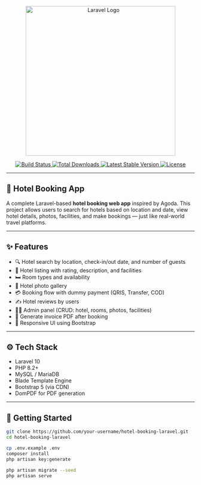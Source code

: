 <p align="center">
  <a href="https://laravel.com" target="_blank">
    <img src="https://raw.githubusercontent.com/laravel/art/master/logo-lockup/5%20SVG/2%20CMYK/1%20Full%20Color/laravel-logolockup-cmyk-red.svg" width="400" alt="Laravel Logo">
  </a>
</p>

<p align="center">
  <a href="https://github.com/your-username/hotel-booking-laravel/actions">
    <img src="https://github.com/laravel/framework/workflows/tests/badge.svg" alt="Build Status">
  </a>
  <a href="https://packagist.org/packages/laravel/framework">
    <img src="https://img.shields.io/packagist/dt/laravel/framework" alt="Total Downloads">
  </a>
  <a href="https://packagist.org/packages/laravel/framework">
    <img src="https://img.shields.io/packagist/v/laravel/framework" alt="Latest Stable Version">
  </a>
  <a href="https://packagist.org/packages/laravel/framework">
    <img src="https://img.shields.io/packagist/l/laravel/framework" alt="License">
  </a>
</p>

---

## 🏨 Hotel Booking App 

A complete Laravel-based **hotel booking web app** inspired by Agoda. This project allows users to search for hotels based on location and date, view hotel details, photos, facilities, and make bookings — just like real-world travel platforms.

---

## ✨ Features

- 🔍 Hotel search by location, check-in/out date, and number of guests
- 🏨 Hotel listing with rating, description, and facilities
- 🛏️ Room types and availability
- 📸 Hotel photo gallery
- 💳 Booking flow with dummy payment (QRIS, Transfer, COD)
- ✍️ Hotel reviews by users
- 🧑‍💻 Admin panel (CRUD: hotel, rooms, photos, facilities)
- 📄 Generate invoice PDF after booking
- 🎨 Responsive UI using Bootstrap

---

## ⚙️ Tech Stack

- Laravel 10
- PHP 8.2+
- MySQL / MariaDB
- Blade Template Engine
- Bootstrap 5 (via CDN)
- DomPDF for PDF generation

---

## 🚀 Getting Started

```bash
git clone https://github.com/your-username/hotel-booking-laravel.git
cd hotel-booking-laravel

cp .env.example .env
composer install
php artisan key:generate

php artisan migrate --seed
php artisan serve

